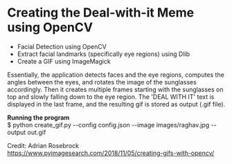 # Creating the Deal-with-it Meme using OpenCV

- Facial Detection using OpenCV
- Extract facial landmarks (specifically eye regions) using Dlib
- Create a GIF using ImageMagick

Essentially, the application detects faces and the eye regions, computes the angles between the eyes, and rotates the image of the sunglasses accordingly. Then it creates multiple frames starting with the sunglasses on top and slowly falling down to the eye region. The 'DEAL WITH IT' text is displayed in the last frame, and the resulting gif is stored as output (.gif file).

**Running the program** <br/>
    $ python create_gif.py --config config.json --image images/raghav.jpg --output out.gif


Credit: Adrian Rosebrock
https://www.pyimagesearch.com/2018/11/05/creating-gifs-with-opencv/
